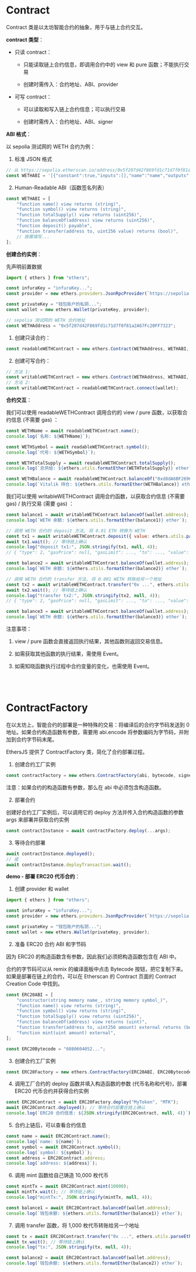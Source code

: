 # Contract

Contract 类是以太坊智能合约的抽象，用于与链上合约交互。

**contract 类型**：

-   只读 contract：

    -   只能读取链上合约信息，即调用合约中的 view 和 pure 函数；不能执行交易

    -   创建时需传入：合约地址、ABI、provider

-   可写 contract：

    -   可以读取和写入链上合约信息；可以执行交易

    -   创建时需传入：合约地址、ABI、signer

**ABI 格式**：

以 sepolia 测试网的 WETH 合约为例：

1.  标准 JSON 格式

```js
// 从 https://sepolia.etherscan.io/address/0x5f207d42f869fd1c71d7f0f81a2a67fc20ff7323#code 获取
const WETHABI = '[{"constant":true,"inputs":[],"name":"name","outputs":[{"name":""...]';
```

2.  Human-Readable ABI（函数签名列表）

```js
const WETHABI = [
    "function name() view returns (string)",
    "function symbol() view returns (string)",
    "function totalSupply() view returns (uint256)",
    "function balanceOf(address) view returns (uint256)",
    "function deposit() payable",
    "function transfer(address to, uint256 value) returns (bool)",
    // 按需填写...
];
```

**创建合约实例**：

先声明前置数据

```js
import { ethers } from "ethers";

const infuraKey = "infuraKey...";
const provider = new ethers.providers.JsonRpcProvider(`https://sepolia.infura.io/v3/${infuraKey}`);

const privateKey = "钱包账户的私钥...";
const wallet = new ethers.Wallet(privateKey, provider);

// sepolia 测试网的 WETH 合约地址
const WETHAddress = "0x5f207d42F869fd1c71d7f0f81a2A67Fc20FF7323";
```

1.  创建只读合约：

```js
const readableWETHContract = new ethers.Contract(WETHAddress, WETHABI, provider);
```

2. 创建可写合约：

```js
// 方法 1:
const writableWETHContract = new ethers.Contract(WETHAddress, WETHABI, wallet);
// 方法 2:
const writableWETHContract = readableWETHContract.connect(wallet);
```

**合约交互**：

我们可以使用 readableWETHContract 调用合约的 view / pure 函数，以获取合约信息 (不需要 gas) ：

```js
const WETHName = await readableWETHContract.name();
console.log(`名称: ${WETHName}`);

const WETHSymbol = await readableWETHContract.symbol();
console.log(`代号: ${WETHSymbol}`);

const WETHTotalSupply = await readableWETHContract.totalSupply();
console.log(`总供给: ${ethers.utils.formatEther(WETHTotalSupply)} ether`);

const WETHBalance = await readableWETHContract.balanceOf("0xd8dA6BF26964aF9D7eEd9e03E53415D37aA96045");
console.log(`Vitalik 持仓: ${ethers.utils.formatEther(WETHBalance)} ether`);
```

我们可以使用 writableWETHContract 调用合约函数，以获取合约信息 (不需要 gas) / 执行交易 (需要 gas) ：

```js
const balance1 = await writableWETHContract.balanceOf(wallet.address);
console.log(`WETH 余额: ${ethers.utils.formatEther(balance1)} ether`);

// 调用 WETH 合约的 deposit 方法, 将 0.01 ETH 转换为 WETH
const tx1 = await writableWETHContract.deposit({ value: ethers.utils.parseEther("0.01") });
await tx1.wait(); // 等待链上确认
console.log("deposit tx1:", JSON.stringify(tx1, null, 4));
// { "type": 2, "gasPrice": null, "gasLimit": ..., "to": ..., "value": ..., "hash": ..., ... }

const balance2 = await writableWETHContract.balanceOf(wallet.address);
console.log(`WETH 余额: ${ethers.utils.formatEther(balance2)} ether`);

// 调用 WETH 合约的 transfer 方法, 将 0.001 WETH 转账给另一个地址
const tx2 = await writableWETHContract.transfer("0x ...", ethers.utils.parseEther("0.001"));
await tx2.wait(); // 等待链上确认
console.log("transfer tx2:", JSON.stringify(tx2, null, 4));
// { "type": 2, "gasPrice": null, "gasLimit": ..., "to": ..., "value": ..., "hash": ..., ... }

const balance3 = await writableWETHContract.balanceOf(wallet.address);
console.log(`WETH 余额: ${ethers.utils.formatEther(balance3)} ether`);
```

注意事项：

1.  view / pure 函数会直接返回执行结果，其他函数则返回交易信息。

2.  如需获取其他函数的执行结果，需使用 Event。

3.  如需知晓函数执行过程中合约变量的变化，也需使用 Event。

<br><br>

# ContractFactory

在以太坊上，智能合约的部署是一种特殊的交易：将编译后的合约字节码发送到 0 地址。如果合约构造函数有参数，需要用 abi.encode 将参数编码为字节码，并附加到合约字节码末尾。

EthersJS 提供了 ContractFactory 类，简化了合约部署过程。

1. 创建合约工厂实例

```js
const contractFactory = new ethers.ContractFactory(abi, bytecode, signer);
```

注意：如果合约的构造函数有参数，那么在 abi 中必须包含构造函数。

2. 部署合约

创建好合约工厂实例后，可以调用它的 deploy 方法并传入合约构造函数的参数 args 来部署并获取合约实例

```js
const contractInstance = await contractFactory.deploy(...args);
```

3. 等待合约部署

```js
await contractInstance.deployed();
// 或
await contractInstance.deployTransaction.wait();
```

**demo - 部署 ERC20 代币合约**：

1. 创建 provider 和 wallet

```js
import { ethers } from "ethers";

const infuraKey = "infuraKey...";
const provider = new ethers.providers.JsonRpcProvider(`https://sepolia.infura.io/v3/${infuraKey}`);

const privateKey = "钱包账户的私钥...";
const wallet = new ethers.Wallet(privateKey, provider);
```

2. 准备 ERC20 合约 ABI 和字节码

因为 ERC20 的构造函数含有参数，因此我们必须把构造函数包含在 ABI 中。

合约的字节码可以从 remix 的编译面板中点击 Bytecode 按钮，把它复制下来。如果是部署在链上的合约，可以在 Etherscan 的 Contract 页面的 Contract Creation Code 中找到。

```js
const ERC20ABI = [
    "constructor(string memory name_, string memory symbol_)",
    "function name() view returns (string)",
    "function symbol() view returns (string)",
    "function totalSupply() view returns (uint256)",
    "function balanceOf(address) view returns (uint)",
    "function transfer(address to, uint256 amount) external returns (bool)",
    "function mint(uint amount) external",
];

const ERC20Bytecode = "6080604052...";
```

3. 创建合约工厂实例

```js
const ERC20Factory = new ethers.ContractFactory(ERC20ABI, ERC20Bytecode, wallet);
```

4. 调用工厂合约的 deploy 函数并填入构造函数的参数 (代币名称和代号)，部署 ERC20 代币合约并获得合约实例

```js
const ERC20Contract = await ERC20Factory.deploy("MyToken", "MTK");
await ERC20Contract.deployed(); // 等待合约部署在链上确认
console.log(`ERC20 合约信息: ${JSON.stringify(ERC20Contract, null, 4)}`);
```

5. 合约上链后，可以查看合约信息

```js
const name = await ERC20Contract.name();
console.log(`name: ${name}`);
const symbol = await ERC20Contract.symbol();
console.log(`symbol: ${symbol}`);
const address = ERC20Contract.address;
console.log(`address: ${address}`);
```

6.  调用 mint 函数给自己铸造 10,000 枚代币

```js
const mintTx = await ERC20Contract.mint(10000);
await mintTx.wait(); // 等待链上确认
console.log("mintTx:", JSON.stringify(mintTx, null, 4));

const balance1 = await ERC20Contract.balanceOf(wallet.address);
console.log(`钱包余额: ${ethers.utils.formatEther(balance1)} ether`);
```

7.  调用 transfer 函数，将 1,000 枚代币转账给另一个地址

```js
const tx = await ERC20Contract.transfer("0x ...", ethers.utils.parseEther("1000"));
await tx.wait(); // 等待链上确认
console.log("tx:", JSON.stringify(tx, null, 4));

const balance2 = await ERC20Contract.balanceOf(wallet.address);
console.log(`钱包余额: ${ethers.utils.formatEther(balance2)} ether`);
```

<br><br>
